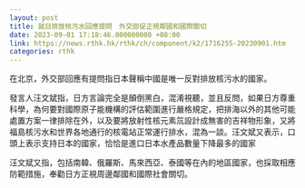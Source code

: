 ```yaml
---
layout: post
title: 就日排放核污水回應提問　外交部促正視鄰國和國際關切
date: 2023-09-01 17:18:46.000000000 +08:00
link: https://news.rthk.hk/rthk/ch/component/k2/1716255-20230901.htm
categories: rthk
---
```


在北京，外交部回應有提問指日本聲稱中國是唯一反對排放核污水的國家。

發言人汪文斌指，日方言論完全是顛倒黑白，混淆視聽，並且反問，如果日方尊重科學，為何要對國際原子能機構的評估範圍進行嚴格規定，把排海以外的其他可能處置方案一律排除在外，以及要將放射性核元素氚設計成無害的吉祥物形象，又將福島核污水和世界各地通行的核電站正常運行排水，混為一談。汪文斌又表示，口頭上表示支持日本的國家，恰恰是進口日本水產品數量下降最多的國家

汪文斌又指，包括南韓、俄羅斯、馬來西亞、泰國等在內的地區國家，也採取相應防範措施，奉勸日方正視周邊鄰國和國際社會關切。
